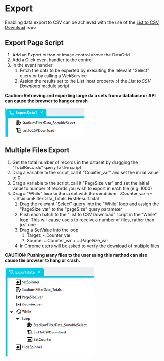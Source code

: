 # Export
Enabling data export to CSV can be achieved with the use of the [List to CSV Download](https://github.com/stadium-software/utils-list-to-csv-download) repo

## Export Page Script

1. Add an Export button or image control above the DataGrid
2. Add a Click event handler to the control
3. In the event handler
   1. Fetch the data to be exported by executing the relevant "Select" query or by calling a WebService
   2. Assign the results set to the List input property of the *List to CSV Download* module script

**Caution: Retrieving and exporting large data sets from a database or API can cause the browser to hang or crash**

![](images/SimpleExport.png)

## Multiple Files Export

1. Get the total number of records in the dataset by dragging the "TotalRecords" query to the script
2. Drag a variable to the script, call it "Counter_var" and set the initial value to 0
3. Drag a variable to the script, call it "PageSize_var" and set the initial value to number of records you wish to export in each file (e.g. 1000)
4. Drag a "While" loop to the script with the condition: ~.Counter_var <= ~.StadiumFilterData_Totals.FirstResult.total
   1. Drag the relevant "Select" query into the "While" loop and assign the "PageSize_var" to the "pageSize" query parameter
   2. Push each batch to the "List to CSV Download" script in the "While" loop. This will cause users to receive a number of files, rather than just one
   3. Drag a SetValue into the loop
      1. Target: ~.Counter_var
      2. Source: ~.Counter_var + ~.PageSize_var
   4. In Chrome users will be asked to verify the download of multiple files

**CAUTION: Pushing many files to the user using this method can also cause the browser to hang or crash.**

![](images/ExportScriptActions.png)